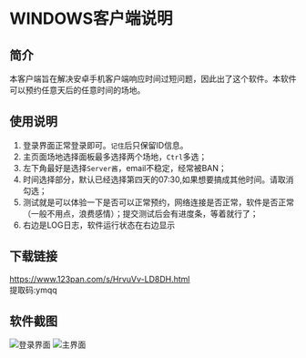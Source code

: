 # WINDOWS客户端说明
##  简介
本客户端旨在解决安卓手机客户端响应时间过短问题，因此出了这个软件。本软件可以预约任意天后的任意时间的场地。
## 使用说明
1. 登录界面正常登录即可。`记住`后只保留ID信息。
2. 主页面场地选择面板最多选择两个场地，`Ctrl`多选；
3. 左下角最好是选择`Server酱`，email不稳定，经常被BAN；
4. 时间选择部分，默认已经选择第四天的07:30,如果想要搞成其他时间。请取消勾选；
5. 测试就是可以体验一下是否可以正常预约，网络连接是否正常，软件是否正常（一般不用点，浪费感情）；提交测试后会有进度条，等着就行了；
6. 右边是LOG日志，软件运行状态在右边显示    

## 下载链接
https://www.123pan.com/s/HrvuVv-LD8DH.html   
提取码:ymqq   

## 软件截图  
![登录界面](https://gitee.com/barlown/gym_item/raw/master/img_bed/login_ui.png)
![主界面](https://gitee.com/barlown/gym_item/raw/master/img_bed/main_ui.png)

